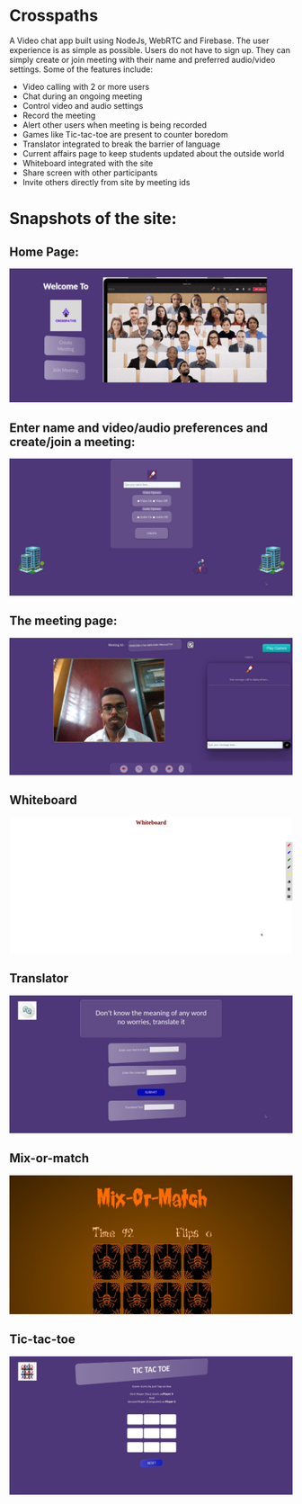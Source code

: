 # Crosspaths
A Video chat app built using NodeJs, WebRTC and Firebase. The user experience is as simple as possible. Users do not have to sign up. They can simply create or join meeting with their name and preferred audio/video settings. Some of the features include:
- Video calling with 2 or more users
- Chat during an ongoing meeting 
- Control video and audio settings
- Record the meeting
- Alert other users when meeting is being recorded
- Games like Tic-tac-toe are present to counter boredom
- Translator integrated to break the barrier of language
- Current affairs page to keep students updated about the outside world
- Whiteboard integrated with the site
- Share screen with other participants
- Invite others directly from site by meeting ids

# Snapshots of the site: 
## Home Page:
<img src='/screenshots/ss1.jpeg'/>

## Enter name and video/audio preferences and create/join a meeting:
<img src='/screenshots/ss2.jpeg'/>

## The meeting page: 
<img src='/screenshots/ss3.jpeg'/>

## Whiteboard
<img src='/screenshots/ss4.jpeg'/>

## Translator
<img src='/screenshots/ss5.jpeg'/>

## Mix-or-match
<img src='/screenshots/ss6.jpeg'/>

## Tic-tac-toe
<img src='/screenshots/ss7.jpeg'/>
